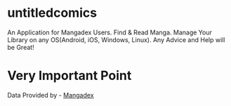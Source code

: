 # untitledcomics

An Application for Mangadex Users.
Find & Read Manga.
Manage Your Library on any OS(Android, iOS, Windows, Linux).
Any Advice and Help will be Great!

# Very Important Point
Data Provided by - [Mangadex](https://api.mangadex.org/)